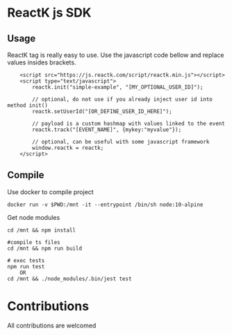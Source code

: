 # ReactK js SDK

## Usage

ReactK tag is really easy to use.
Use the javascript code bellow and replace values insides brackets.

```
    <script src="https://js.reactk.com/script/reactk.min.js"></script>
    <script type="text/javascript">
        reactk.init("simple-example", "[MY_OPTIONAL_USER_ID]");
        
        // optional, do not use if you already inject user id into method init()
        reactk.setUserId("[OR_DEFINE_USER_ID_HERE]");
        
        // payload is a custom hashmap with values linked to the event
        reactk.track("[EVENT_NAME]", {mykey:"myvalue"});
        
        // optional, can be useful with some javascript framework
        window.reactk = reactk;
    </script>
```

## Compile

Use docker to compile project

````
docker run -v $PWD:/mnt -it --entrypoint /bin/sh node:10-alpine
````

Get node modules

```
cd /mnt && npm install
```


```
#compile ts files
cd /mnt && npm run build

# exec tests
npm run test 
    OR
cd /mnt && ./node_modules/.bin/jest test

```

# Contributions

All contributions are welcomed
